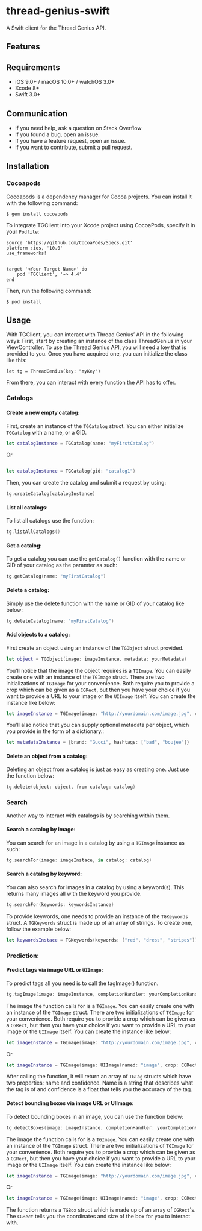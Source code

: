 # thread-genius-swift
A Swift client for the Thread Genius API.

## Features

## Requirements
* iOS 9.0+ / macOS 10.0+ / watchOS 3.0+
* Xcode 8+
* Swift 3.0+

## Communication
* If you need help, ask a question on Stack Overflow
* If you found a bug, open an issue.
* If you have a feature request, open an issue.
* If you want to contribute, submit a pull request.

## Installation

### Cocoapods
Cocoapods is a dependency manager for Cocoa projects. You can install it with the following command:
```
$ gem install cocoapods
```
To integrate TGClient into your Xcode project using CocoaPods, specify it in your `Podfile`:
```
source 'https://github.com/CocoaPods/Specs.git'
platform :ios, '10.0'
use_frameworks!


target '<Your Target Name>' do
    pod 'TGClient', '~> 4.4'
end
```

Then, run the following command:
```
$ pod install
```

## Usage
With TGClient, you can interact with Thread Genius’ API in the following ways:
First, start by creating an instance of the class ThreadGenius in your ViewController. To use the Thread Genius API, you will need a key that is provided to you. Once you have acquired one, you can initialize the class like this:
```
let tg = ThreadGenius(key: "myKey")
```
From there, you can interact with every function the API has to offer.

### Catalogs

#### Create a new empty catalog:
First, create an instance of the `TGCatalog` struct. You can either initialize `TGCatalog` with a name, or a GID.
```swift
let catalogInstance = TGCatalog(name: "myFirstCatalog")
```
Or
```swift

let catalogInstance = TGCatalog(gid: "catalog1")
```
Then, you can create the catalog and submit a request by using:
```swift
tg.createCatalog(catalogInstance)
```

#### List all catalogs:
To list all catalogs use the function:
```swift
tg.listAllCatalogs()
```

#### Get a catalog:
To get a catalog you can use the `getCatalog()` function with the name or GID of your catalog as the paramter as such:
```swift
tg.getCatalog(name: "myFirstCatalog")
```

#### Delete a catalog:
Simply use the delete function with the name or GID of your catalog like below:
```swift
tg.deleteCatalog(name: "myFirstCatalog")
```

#### Add objects to a catalog:
First create an object using an instance of the `TGObject` struct provided.
```swift
let object = TGObject(image: imageInstance, metadata: yourMetadata)
```
You’ll notice that the image the object requires is a `TGImage`. You can easily create one with an instance of the `TGImage` struct. There are two initializations of `TGImage` for your convenience. Both require you to provide a crop which can be given as a `CGRect`, but then you have your choice if you want to provide a URL to your image or the `UIImage` itself. You can create the instance like below:
```swift
let imageInstance = TGImage(image: "http://yourdomain.com/image.jpg", crop: CGRect(x: 0, y: 0, width: image.size.width, height: image.size.height) )
```
You’ll also notice that you can supply optional metadata per object, which you provide in the form of a dictionary.:
```swift
let metadataInstance = {brand: "Gucci", hashtags: ["bad", "boujee"]}
```

#### Delete an object from a catalog:
Deleting an object from a catalog is just as easy as creating one. Just use the function below:
```swift
tg.delete(object: object, from catalog: catalog)
```

### Search
Another way to interact with catalogs is by searching within them. 

#### Search a catalog by image:
You can search for an image in a catalog by using a `TGImage` instance as such:
```swift
tg.searchFor(image: imageInstace, in catalog: catalog) 
```

#### Search a catalog by keyword:
You can also search for images in a catalog by using a keyword(s). This returns many images all with the keyword you provide.
```swift
tg.searchFor(keywords: keywordsInstance)
```

To provide keywords, one needs to provide an instance of the `TGKeywords` struct. A `TGKeywords` struct is made up of an array of strings. To create one, follow the example below:
```swift
let keywordsInstace = TGKeywords(keywords: ["red", "dress", "stripes"])
```

### Prediction:

#### Predict tags via image URL or `UIImage`:
To predict tags all you need is to call the tagImage() function.

```swift
tg.tagImage(image: imageInstance, completionHandler: yourCompletionHandlerHere)
```
The image the function calls for is a `TGImage`. You can easily create one with an instance of the `TGImage` struct. There are two initializations of `TGImage` for your convenience. Both require you to provide a crop which can be given as a `CGRect`, but then you have your choice if you want to provide a URL to your image or the `UIImage` itself. You can create the instance like below:
```swift
let imageInstance = TGImage(image: "http://yourdomain.com/image.jpg", crop: CGRect(x: 0, y: 0, width: image.size.width, height: image.size.height) )
```
Or
```swift
let imageInstance = TGImage(image: UIImage(named: "image", crop: CGRect(x: 0, y: 0, width: image.size.width, height: image.size.height))
```
After calling the function, it will return an array of `TGTag` structs which have two properties: name and confidence. Name is a string that describes what the tag is of and confidence is a float that tells you the accuracy of the tag. 

#### Detect bounding boxes via image URL or UIImage:
To detect bounding boxes in an image, you can use the function below:
```swift
tg.detectBoxes(image: imageInstance, completionHandler: yourCompletionHandlerHere)
```
The image the function calls for is a `TGImage`. You can easily create one with an instance of the `TGImage` struct. There are two initializations of `TGImage` for your convenience. Both require you to provide a crop which can be given as a `CGRect`, but then you have your choice if you want to provide a URL to your image or the `UIImage` itself. You can create the instance like below:
```swift
let imageInstance = TGImage(image: "http://yourdomain.com/image.jpg", crop: CGRect(x: 0, y: 0, width: image.size.width, height: image.size.height)) 
```
Or
```swift
let imageInstance = TGImage(image: UIImage(named: "image", crop: CGRect(x: 0, y: 0, width: image.size.width, height: image.size.height))
```
The function returns a `TGBox` struct which is made up of an array of `CGRect`'s. The `CGRect` tells you the coordinates and size of the box for you to interact with. 
